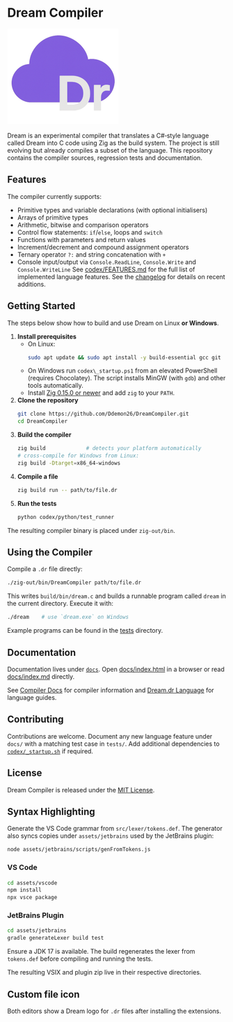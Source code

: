 # Dream Compiler

![Dream Compiler Logo](assets/icons/DreamCompilerLogo.png)

Dream is an experimental compiler that translates a C#‑style language called Dream into C code using Zig as the build
system. The project is still evolving but already compiles a subset of the language. This repository contains the
compiler sources, regression tests and documentation.

## Features

The compiler currently supports:
- Primitive types and variable declarations (with optional initialisers)
- Arrays of primitive types
- Arithmetic, bitwise and comparison operators
- Control flow statements: `if`/`else`, loops and `switch`
- Functions with parameters and return values
- Increment/decrement and compound assignment operators
- Ternary operator `?:` and string concatenation with `+`
- Console input/output via `Console.ReadLine`, `Console.Write` and `Console.WriteLine`
See [codex/FEATURES.md](codex/FEATURES.md) for the full list of implemented language features.
See the [changelog](docs/v1.1/changelog.md) for details on recent additions.

## Getting Started

The steps below show how to build and use Dream on Linux **or Windows**.

1. **Install prerequisites**
   - On Linux:
     ```bash
     sudo apt update && sudo apt install -y build-essential gcc git
     ```
   - On Windows run `codex\_startup.ps1` from an elevated PowerShell (requires Chocolatey). The script installs MinGW (with `gdb`) and other tools automatically.
   - Install [Zig 0.15.0 or newer](https://ziglang.org/download/) and add `zig` to your `PATH`.
2. **Clone the repository**
   ```bash
   git clone https://github.com/Ddemon26/DreamCompiler.git
   cd DreamCompiler
   ```
3. **Build the compiler**
   ```bash
   zig build             # detects your platform automatically
   # cross-compile for Windows from Linux:
   zig build -Dtarget=x86_64-windows
   ```
4. **Compile a file**
   ```bash
   zig build run -- path/to/file.dr
   ```
5. **Run the tests**
   ```bash
   python codex/python/test_runner
   ```

The resulting compiler binary is placed under `zig-out/bin`.

## Using the Compiler

Compile a `.dr` file directly:

```bash
./zig-out/bin/DreamCompiler path/to/file.dr
```

This writes `build/bin/dream.c` and builds a runnable program called `dream` in the current directory. Execute it with:

```bash
./dream    # use `dream.exe` on Windows
```

Example programs can be found in the [tests](tests) directory.

## Documentation

Documentation lives under [`docs`](docs). Open [docs/index.html](docs/index.html) in a browser or read [docs/index.md](docs/index.md) directly.

See [Compiler Docs](docs/compiler/index.md) for compiler information and [Dream.dr Language](docs/language/index.md) for language guides.
## Contributing

Contributions are welcome. Document any new language feature under `docs/` with a matching test case in `tests/`. Add additional dependencies to [`codex/_startup.sh`](codex/_startup.sh) if required.

## License

Dream Compiler is released under the [MIT License](LICENSE).

## Syntax Highlighting

Generate the VS Code grammar from `src/lexer/tokens.def`. The generator
also syncs copies under `assets/jetbrains` used by the JetBrains plugin:

```bash
node assets/jetbrains/scripts/genFromTokens.js
```

### VS Code

```bash
cd assets/vscode
npm install
npx vsce package
```

### JetBrains Plugin

```bash
cd assets/jetbrains
gradle generateLexer build test
```
Ensure a JDK 17 is available. The build regenerates the lexer from `tokens.def` before compiling and running the tests.

The resulting VSIX and plugin zip live in their respective directories.

## Custom file icon

Both editors show a Dream logo for `.dr` files after installing the extensions.
